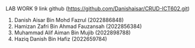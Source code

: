  LAB WORK 9 link github (https://github.com/Danishaisar/CRUD-ICT602.git)

1) Danish Aisar Bin Mohd Fazrul (2022886848)
2) Hamizan Zafri Bin Ahmad Fauzansah (2022856384)
3) Muhammad Alif Aiman Bin Mujib (2022898788)
4) Haziq Danish Bin Hafiz (2022659784)
